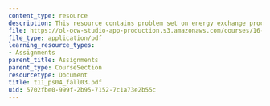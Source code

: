 ```yaml
---
content_type: resource
description: This resource contains problem set on energy exchange processes.
file: https://ol-ocw-studio-app-production.s3.amazonaws.com/courses/16-01-unified-engineering-i-ii-iii-iv-fall-2005-spring-2006/5702fbe0999f2b9571527c1a73e2b55c_t11_ps04_fall03.pdf
file_type: application/pdf
learning_resource_types:
- Assignments
parent_title: Assignments
parent_type: CourseSection
resourcetype: Document
title: t11_ps04_fall03.pdf
uid: 5702fbe0-999f-2b95-7152-7c1a73e2b55c
---
```

